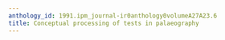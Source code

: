 ```yaml
---
anthology_id: 1991.ipm_journal-ir0anthology0volumeA27A23.6
title: Conceptual processing of tests in palaeography
---
```

